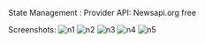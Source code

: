 State Management : Provider
API: Newsapi.org free

Screenshots:
![n1](https://user-images.githubusercontent.com/16263958/213145844-cc1ec7b1-b195-45bd-8585-50695273be5c.png)
![n2](https://user-images.githubusercontent.com/16263958/213145845-eb873690-02ca-428a-9b71-7242bf813106.png)
![n3](https://user-images.githubusercontent.com/16263958/213145850-43bd8d3e-777f-47c4-bb0c-3e9a7b7e8acf.png)
![n4](https://user-images.githubusercontent.com/16263958/213145954-04193c45-a81d-4897-bd44-efc9b9399b21.png)
![n5](https://user-images.githubusercontent.com/16263958/213145981-a38a402f-76dc-4df0-9614-7a7b572555be.png)

